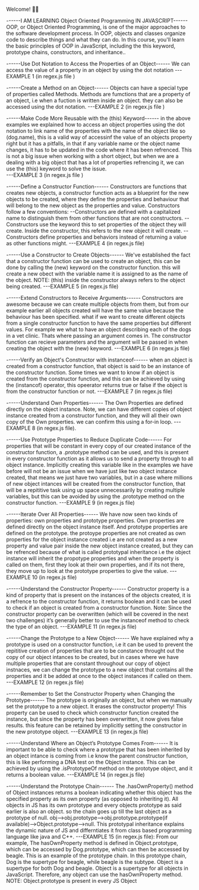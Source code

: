 Welcome! 👋😊

------I AM LEARNING Object Oriented Programming IN JAVASCRIPT------
OOP, or Object Oriented Programming, is one of the major approaches to the software development process. In OOP, objects and classes organize code to describe things and what they can do.
In this course, you'll learn the basic principles of OOP in JavaScript, including the this keyword, prototype chains, constructors, and inheritance..

------Use Dot Notation to Access the Properties of an Object------
We can access the value of a property in an object by using the dot notation
---EXAMPLE 1 (in regex.js file )

------Create a Method on an Object------
Objects can have a special type of properties called Methods. Methods are fumctions that are a property of an object, i.e when a fuction is written inside an object. they can also be accessed using the dot notation.
---EXAMPLE 2 (in regex.js file )

------Make Code More Reusable with the (this) Keyword------
in the above examples we explained how to access an object properties using the dot notation to link name of the properties with the name of the object like so (dog.name), this is a valid way of accessinf the value of an objects property right but it has a pitfalls, in that if any variable name or the object name changes, it has to be updated in the code where it has been refrenced. This is not a big issue when working with a short object, but when we are a dealing with a big object that has a lot of properties refrencing it, we can use the (this) keyword to solve the issue.  
---EXAMPLE 3 (in regex.js file )

------Define a Constructor Function------
Constructors are functions that creates new objects, a constructor function acts as a blueprint for the new objects to be created, where they define the properties and behaviour that will belong to the new object as the properties and value.
Constructors follow a few conventions:
--Constructors are defined with a capitalized name to distinguish them from other functions that are not constructors.
--Constructors use the keyword this to set properties of the object they will create. Inside the constructor, this refers to the new object it will create.
--Constructors define properties and behaviors instead of returning a value as other functions might.
---EXAMPLE 4 (in regex.js file)

------Use a Constructor to Create Objects------
We've established the fact that a constructor function can be used to create an object, this can be done by calling the (new) keyword on the constructor function. this will create a new obect with the variable name it is assigned to as the name of the object.
NOTE: (this) inside the constructor always refers to the object being created.
---EXAMPLE 5 (in regex.js file)

------Extend Constructors to Receive Arguments------
Constructors are awesome because we can create multiple objects from them, but from our example earlier all objects created will have the same value because the behaviour has been specified. what if we want to create different objects from a single constructor function to have the same properties but different values. For example we what to have an object describing each of the dogs in a vet clinic. Thats where passing an argument comes in. The constructor function can recieve parameters and the argument will be passed in when creating the object with the (new) keyword.
---EXAMPLE 6 (in regex.js file)

------Verify an Object's Constructor with instanceof------
when an object is created from a constructor function, that object is said to be an instance of the constructor function. Some times we want to know if an object is created from the constructor function, and this can be achieved by using the (instancof) operator, this opeerator returns true or false if the object is from the constructor function or not.
---EXAMPLE 7 (in regex.js file)

------Understand Own Properties------
The Own Properties are defined directly on the object instance. Note, we can have different copies of object instance created from a constructor function, and they will all their own copy of the Own properties. we can confirm this using a for-in loop.
---EXAMPLE 8 (in regex.js file).

------Use Prototype Properties to Reduce Duplicate Code------
For properties that will be constant in every copy of our created instance of the constructor function, a .prototype method can be used, and this is present in every constructor function as it allows us to send a property through to all object instance. Implicitly creating this variable like in the examples we have before will not be an issue when we have just like two object instance created, that means we just have two variables, but in a case where millions of new object intances will be created from the constructor function, that will be a repititive task using up space unnecessarily by creating multiple variables, but this can be avoided by using the .prototype method on the constructor function.
---EXAMPLE 9 (in regex.js file)

------Iterate Over All Properties------
We have now seen two kinds of properties: own properties and prototype properties. Own properties are defined directly on the object instance itself. And prototype properties are defined on the prototype. the protoype properties are not created as own properties for the object instance created i.e are not created as a new property and value pair inside the new object instance created, but they can be refrenced because of what is called prototypal inheritance i.e the object instance will inherit the propotype properties and when the property is called on them, first they look at their own properties, and if its not there, they move up to look at the prototype properties to give the value.
---EXAMPLE 10 (in regex.js file)

------Understand the Constructor Property------
Constructor property is a kind of property that is present on the instances of the objects created, it is a refrence to the constructor function, it returns boolean and it can be used to check if an object is created from a constructor function.
Note: Since the constructor property can be overwritten (which will be covered in the next two challenges) it’s generally better to use the instanceof method to check the type of an object.
---EXAMPLE 11 (in regex.js file)

------Change the Prototype to a New Object------
We have explained why a prototype is used on a constructor function, i.e it can be used to prevent the repititive creation of properties that are to be constance throught out the copy of our object intances to be created, but in cases where we have multiple properties that are constant throughout our copy of object instnaces, we can change the prototype to a new object that contains all the properties and it be added at once to the object instances if called on them.
---EXAMPLE 12 (in regex.js file)

------Remember to Set the Constructor Property when Changing the Prototype------
The prototype is originally an object, but when we manually set the prototype to a new object. It erases the constructor property! This property can be used to check which constructor function created the instance, but since the property has been overwritten, it now gives false results. this feature can be retained by implicitly setting the constructor in the new prototype object.
---EXAMPLE 13 (in regex.js file)

------Understand Where an Object’s Prototype Comes From------
It is important to be able to check where a prototype that has been inherited by an object intance is coming from i.e know the parent constructor function, this is like performing a DNA test on the Object instance. This can be achieved by using the .isPrototypeOf method on the prototype object, and it returns a boolean value.
---EXAMPLE 14 (in regex.js file)

------Understand the Prototype Chain------
The .hasOwnProperty() method of Object instances returns a boolean indicating whether this object has the specified property as its own property (as opposed to inheriting it). All objects in JS has its own prototype and every objects prototype as said earlier is also an object. so the chain goes up till the last object as a prototype of null.
obj-->obj.prototype-->obj.prototype.prototype(if available)-->Object.prototype-->null.
This prototypal inheritance explains the dynamic nature of JS and differntiates it from class based programming language like java and C++.
---EXAMPLE 15 (in regex.js file): From our example,
The hasOwnProperty method is defined in Object.prototype, which can be accessed by Dog.prototype, which can then be accessed by beagle. This is an example of the prototype chain. In this prototype chain, Dog is the supertype for beagle, while beagle is the subtype. Object is a supertype for both Dog and beagle. Object is a supertype for all objects in JavaScript. Therefore, any object can use the hasOwnProperty method.
NOTE: Object.prototype is present in every JS Object
